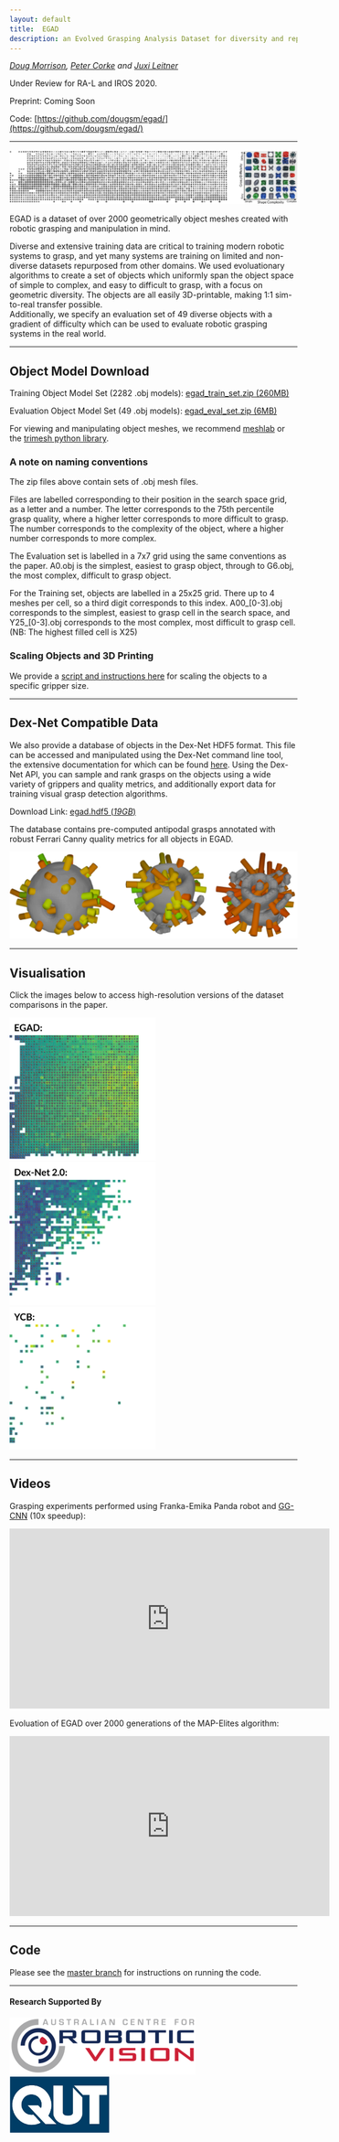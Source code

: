 ```yaml
---
layout: default
title:  EGAD
description: an Evolved Grasping Analysis Dataset for diversity and reproducibility in robotic manipulation
---
```


*[Doug Morrison](https://dougsm.com), [Peter Corke](http://petercorke.com) and [Juxi Leitner](http://juxi.net)*

Under Review for RA-L and IROS 2020.

Preprint: Coming Soon

Code: [https://github.com/dougsm/egad/](https://github.com/dougsm/egad/)

---

![fig-hero](images/fig_hero.png)

EGAD is a dataset of over 2000 geometrically object meshes created with robotic grasping and manipulation in mind.

Diverse and extensive training data are critical to training modern robotic systems to grasp, and yet many systems are training on limited and non-diverse datasets repurposed from other domains.  We used evoluationary algorithms to create a set of objects which uniformly span the object space of simple to complex,
and easy to difficult to grasp, with a focus on geometric diversity.  The objects are all easily 3D-printable, making 1:1 sim-to-real transfer possible.  
Additionally, we specify an evaluation set of 49 diverse objects with a gradient of difficulty which can be used to evaluate robotic grasping systems in the real world.   

---

## Object Model Download

Training Object Model Set (2282 .obj models): [egad_train_set.zip (260MB)](http://s.dougsm.com/egad/egad_train_set.zip)

Evaluation Object Model Set (49 .obj models):  [egad_eval_set.zip (6MB)](http://s.dougsm.com/egad/egad_eval_set.zip)

For viewing and manipulating object meshes, we recommend [meshlab](http://www.meshlab.net/) or the [trimesh python library](https://trimsh.org/index.html).

### A note on naming conventions

The zip files above contain sets of .obj mesh files.  

Files are labelled corresponding to their position in the search space grid, as a letter and a number.
The letter corresponds to the 75th percentile grasp quality, where a higher letter corresponds to more difficult to grasp.
The number corresponds to the complexity of the object, where a higher number corresponds to more complex.

The Evaluation set is labelled in a 7x7 grid using the same conventions as the paper.
A0.obj is the simplest, easiest to grasp object, through to G6.obj, the most complex, difficult to grasp object.

For the Training set, objects are labelled in a 25x25 grid. There up to 4 meshes per cell, so a third digit corresponds to this index.
A00\_[0-3].obj corresponds to the simplest, 
easiest to grasp cell in the search space, and Y25\_[0-3].obj corresponds to the most complex, most difficult to grasp cell.
(NB: The highest filled cell is X25)

### Scaling Objects and 3D Printing

We provide a [script and instructions here](https://github.com/dougsm/egad/) for scaling the objects to a specific gripper size.

---

## Dex-Net Compatible Data

We also provide a database of objects in the Dex-Net HDF5 format. 
This file can be accessed and manipulated using the Dex-Net command line tool, the extensive documentation for which can be found [here](https://berkeleyautomation.github.io/dex-net/code.html).
Using the Dex-Net API, you can sample and rank grasps on the objects using a wide variety of grippers and quality metrics, and additionally export data for training visual grasp detection algorithms.

Download Link:  [egad.hdf5 (*19GB*)](http://s.dougsm.com/egad/egad_040220.hdf5)

The database contains pre-computed antipodal grasps annotated with robust Ferrari Canny quality metrics for all objects in EGAD.

![fig-dex](images/fig_dex.png)


--- 

## Visualisation

Click the images below to access high-resolution versions of the dataset comparisons in the paper.

[![egad-dataset](images/egad_thumb.png "egad")](images/egad.png) [![dexnet2-dataset](images/dexnet_thumb.png "dexnet2")](images/dexnet.png) [![egad-dataset](images/ycb_thumb.png "title-1")](images/ycb.png)   


---

## Videos

Grasping experiments performed using Franka-Emika Panda robot and [GG-CNN](https://github.com/dougsm/mvp_grasp/) (10x speedup):

<iframe width="560" height="315" src="https://www.youtube.com/embed/fae8f5KqiQs" frameborder="0" allow="accelerometer; autoplay; encrypted-media; gyroscope; picture-in-picture" allowfullscreen></iframe>

Evoluation of EGAD over 2000 generations of the MAP-Elites algorithm:

<iframe width="560" height="315" src="https://www.youtube.com/embed/X42A3Qjy8E4" frameborder="0" allow="accelerometer; autoplay; encrypted-media; gyroscope; picture-in-picture" allowfullscreen></iframe>

---

## Code

Please see the [master branch](https://github.com/dougsm/egad/) for instructions on running the code.

---

#### Research Supported By

[![acrv_logo.png](images/acrv_logo.png "acrv_logo")](https://https://www.roboticvision.org/) [![qut_logo.png](images/qut_logo.png "qut_logo")](https://www.qut.edu.au/)